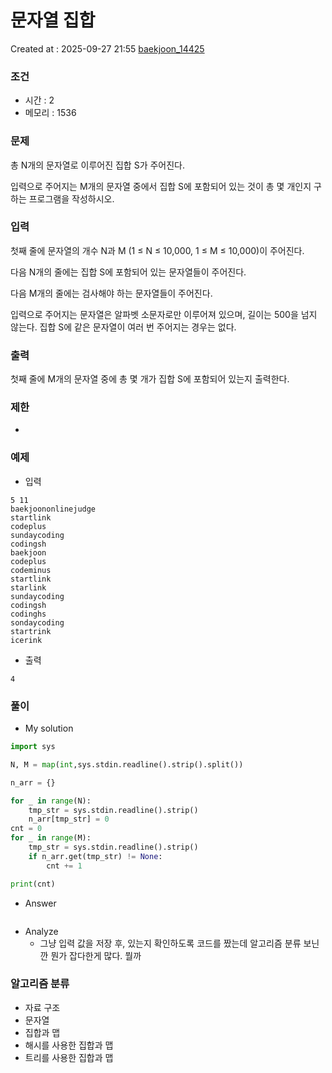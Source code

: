 # 문자열 집합 
Created at : 2025-09-27 21:55
[baekjoon_14425](https://www.acmicpc.net/problem/14425)
### 조건
- 시간 : 2
- 메모리 : 1536
### 문제
총 N개의 문자열로 이루어진 집합 S가 주어진다.

입력으로 주어지는 M개의 문자열 중에서 집합 S에 포함되어 있는 것이 총 몇 개인지 구하는 프로그램을 작성하시오.
### 입력
첫째 줄에 문자열의 개수 N과 M (1 ≤ N ≤ 10,000, 1 ≤ M ≤ 10,000)이 주어진다.

다음 N개의 줄에는 집합 S에 포함되어 있는 문자열들이 주어진다.

다음 M개의 줄에는 검사해야 하는 문자열들이 주어진다.

입력으로 주어지는 문자열은 알파벳 소문자로만 이루어져 있으며, 길이는 500을 넘지 않는다. 집합 S에 같은 문자열이 여러 번 주어지는 경우는 없다.
### 출력
첫째 줄에 M개의 문자열 중에 총 몇 개가 집합 S에 포함되어 있는지 출력한다.
### 제한
- 
### 예제
- 입력
```
5 11
baekjoononlinejudge
startlink
codeplus
sundaycoding
codingsh
baekjoon
codeplus
codeminus
startlink
starlink
sundaycoding
codingsh
codinghs
sondaycoding
startrink
icerink
```
- 출력
```
4
``` 

### 풀이
- My solution
```python
import sys

N, M = map(int,sys.stdin.readline().strip().split())

n_arr = {}

for _ in range(N):
    tmp_str = sys.stdin.readline().strip()
    n_arr[tmp_str] = 0
cnt = 0
for _ in range(M):
    tmp_str = sys.stdin.readline().strip()
    if n_arr.get(tmp_str) != None:
        cnt += 1

print(cnt)
```

- Answer
```python

```

- Analyze
	- 그냥 입력 값을 저장 후, 있는지 확인하도록 코드를 짰는데 알고리즘 분류 보닌깐 뭔가 잡다한게 많다. 뭘까
### 알고리즘 분류
- 자료 구조
- 문자열
- 집합과 맵
- 해시를 사용한 집합과 맵
- 트리를 사용한 집합과 맵